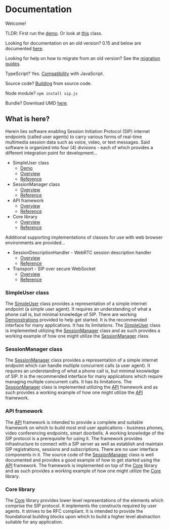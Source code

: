 # Documentation

Welcome!

TLDR: First run the [demo](../demo/README.md). Or look at [this](./simple-user.md) class.

Looking for documentation on an old version? 0.15 and below are documented [here](https://sipjs.com/api).

Looking for help on how to migrate from an old version? See the [migration guides](./MIGRATION.md).

TypeScript? Yes. [Compatibility](./compatibility.md) with JavaScript.

Source code? [Building](./BUILDING.md) from source code.

Node module? `npm install sip.js`

Bundle? Download UMD [here](https://sipjs.com/download).

## What is here?

Herein lies software enabling Session Initiation Protocol (SIP) internet endpoints (called user agents) to carry various forms of real-time multimedia session data such as voice, video, or text messages. Said software is organized into four (4) divisions - each of which provides a different integration point for development...

* SimpleUser class
  * [Demo](../demo/README.md)
  * [Overview](./simple-user.md)
  * [Reference](./simple-user/sip.js.md)
* SessionManager class
  * [Overview](./session-manager.md)
  * [Reference](./session-manager/sip.js.md)
* API framework
  * [Overview](./api.md)
  * [Reference](./api/sip.js.md)
* Core library
  * [Overview](./core.md)
  * [Reference](./core/sip.js.md)

Additional supporting implementations of classes for use with web browser environments are provided...

* SessionDescriptionHandler - WebRTC session description handler
  * [Overview](./session-description-handler.md)
  * [Reference](./session-description-handler/sip.js.md)
* Transport - SIP over secure WebSocket
  * [Overview](./transport.md)
  * [Reference](./transport/sip.js.md)

### SimpleUser class

The [SimpleUser](./simple-user.md) class provides a representation of a simple internet endpoint (a simple user agent). It requires an understanding of what a phone call is, but minimal knowledge of SIP. There are working [Demonstrations](../demo/README.md) provided to help get started. It is the recommended interface for many applications. It has its limitations. The [SimpleUser](./simple-user.md) class is implemented utilizing the [SessionManager](./session-manager.md) class and as such provides a working example of how one might utilize the [SessionManager](./session-manager.md) class.

### SessionManager class

The [SessionManager](./session-manager.md) class provides a representation of a simple internet endpoint which can handle multiple concurrent calls (a user agent). It requires an understanding of what a phone call is, but minimal knowledge of SIP. It is the recommended interface for many applications which require managing multiple concurrent calls. It has its limitations. The [SessionManager](./session-manager.md) class is implemented utilizing the [API](./api.md) framework and as such provides a working example of how one might utilize the [API](./api.md) framework.

### API framework

The [API](./api.md) framework is intended to provide a complete and suitable framework on which to build most end user applications - business phones, video conferencing endpoints, smart doorbells. A working knowledge of the SIP protocol is a prerequisite for using it. The framework provides infrastructure to connect with a SIP server as well as establish and maintain SIP registrations, sessions and subscriptions. There are no user interface components in it. The source code of the [SessionManager](./session-manager.md) class is well documented and provides a good example of how to get started using the [API](./api.md) framework. The framework is implemented on top of the [Core](./core.md) library and as such provides a working example of how one might utilize the [Core](./core.md) library.

### Core library

The [Core](./core.md) library provides lower level representations of the elements which comprise the SIP protocol. It implements the constructs required by user agents. It strives to be RFC compliant. It is intended to provide the foundational building blocks upon which to build a higher level abstraction suitable for any application.

